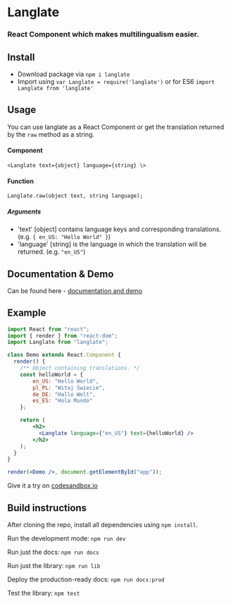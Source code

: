 # Langlate
### React Component which makes multilingualism easier.

## Install
- Download package via `npm i langlate`
- Import using `var Langlate = require('langlate')` or for ES6 `import Langlate from 'langlate'`

## Usage
You can use langlate as a React Component or get the translation returned by the `raw` method as a string.

#### Component
`<Langlate text={object} language={string} \>`

#### Function
`Langlate.raw(object text, string language);`

##### Arguments
- 'text' [object] contains language keys and corresponding translations. (e.g. `{ en_US: "Hello World" }`)
- 'language' [string] is the language in which the translation will be returned. (e.g. `"en_US"`)

## Documentation & Demo
Can be found here - [documentation and demo](https://drfr0st.github.io/react-langlate/)

## Example
```jsx
import React from "react";
import { render } from "react-dom";
import Langlate from "langlate";

class Demo extends React.Component {
  render() {
    /** Object containing translations. */
    const helloWorld = {
        en_US: "Hello World",
        pl_PL: "Witaj Świecie",
        de_DE: "Hallo Welt",
        es_ES: "Hola Mundo"
    };

    return (
        <h2>
          <Langlate language={"en_US"} text={helloWorld} />
        </h2>
    );
  }
}

render(<Demo />, document.getElementById("app"));
```

Give it a try on [codesandbox.io](https://codesandbox.io/s/lx2kp45vl9)

## Build instructions
After cloning the repo, install all dependencies using `npm install`.

Run the development mode:
`npm run dev`

Run just the docs:
`npm run docs`

Run just the library:
`npm run lib`

Deploy the production-ready docs:
`npm run docs:prod`

Test the library:
`npm test`

